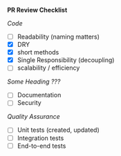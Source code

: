 **PR Review Checklist**

*Code*
- [ ] Readability (naming matters)
- [x] DRY
- [x] short methods
- [x] Single Responsibility (decoupling)
- [ ] scalability / efficiency

*Some Heading ???*
- [ ] Documentation
- [ ] Security

*Quality Assurance*
- [ ] Unit tests (created, updated)
- [ ] Integration tests
- [ ] End-to-end tests